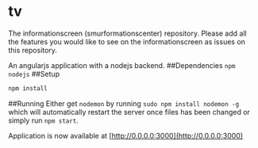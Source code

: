 # tv
The informationscreen (smurformationscenter) repository.
Please add all the features you would like to see on the informationscreen as issues on this repository.

An angularjs application with a nodejs backend.
##Dependencies
`npm`
`nodejs`
##Setup
```bash
npm install
```
##Running
Either get `nodemon` by running `sudo npm install nodemon -g` which will automatically restart the server once files has been changed or simply run `npm start`.

Application is now available at [http://0.0.0.0:3000](http://0.0.0.0:3000)
